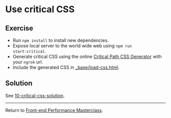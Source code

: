 # Use critical CSS

## Exercise

* Run `npm install` to install new dependencies.
* Expose local server to the world wide web using `npm run start:critical`.
* Generate critical CSS using the online [Critical Path CSS Generator](https://jonassebastianohlsson.com/criticalpathcssgenerator/) with your `ngrok` url. 
* Include the generated CSS in [_base/load-css.html](src/optimised/_base/load-css.html).

## Solution

See [10-critical-css-solution](https://github.com/voorhoede/front-end-performance-masterclass/tree/10-critical-css-solution).

---

Return to [Front-end Performance Masterclass](https://github.com/voorhoede/front-end-performance-masterclass).